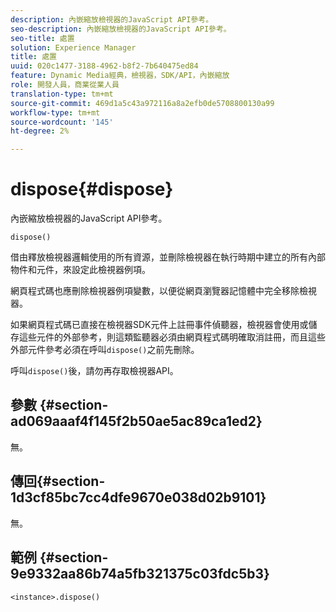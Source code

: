 ```yaml
---
description: 內嵌縮放檢視器的JavaScript API參考。
seo-description: 內嵌縮放檢視器的JavaScript API參考。
seo-title: 處置
solution: Experience Manager
title: 處置
uuid: 020c1477-3188-4962-b8f2-7b640475ed84
feature: Dynamic Media經典，檢視器，SDK/API，內嵌縮放
role: 開發人員，商業從業人員
translation-type: tm+mt
source-git-commit: 469d1a5c43a972116a8a2efb0de5708800130a99
workflow-type: tm+mt
source-wordcount: '145'
ht-degree: 2%

---
```



# dispose{#dispose}

內嵌縮放檢視器的JavaScript API參考。

`dispose()`

借由釋放檢視器邏輯使用的所有資源，並刪除檢視器在執行時期中建立的所有內部物件和元件，來設定此檢視器例項。

網頁程式碼也應刪除檢視器例項變數，以便從網頁瀏覽器記憶體中完全移除檢視器。

如果網頁程式碼已直接在檢視器SDK元件上註冊事件偵聽器，檢視器會使用或儲存這些元件的外部參考，則這類監聽器必須由網頁程式碼明確取消註冊，而且這些外部元件參考必須在呼叫`dispose()`之前先刪除。

呼叫`dispose()`後，請勿再存取檢視器API。

## 參數 {#section-ad069aaaf4f145f2b50ae5ac89ca1ed2}

無。

## 傳回{#section-1d3cf85bc7cc4dfe9670e038d02b9101}

無。

## 範例 {#section-9e9332aa86b74a5fb321375c03fdc5b3}

```
<instance>.dispose()
```

